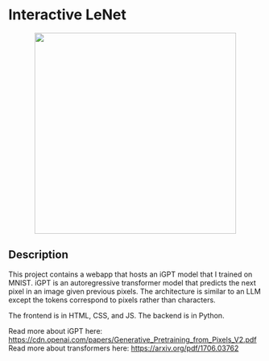 # Interactive LeNet
<p align="center">
  <img src="https://github.com/earnesdm/iGPT-MNIST-Style_Digit_Generator/blob/main/img/iGPT_samples.png?raw=true"
width="400"
/>
</p>

## Description
This project contains a webapp that hosts an iGPT model that I trained on MNIST. iGPT is an autoregressive transformer model that predicts the next pixel in an image given previous pixels. The architecture is similar to an LLM except the tokens correspond to pixels rather than characters.

The frontend is in HTML, CSS, and JS. The backend is in Python.

Read more about iGPT here: https://cdn.openai.com/papers/Generative_Pretraining_from_Pixels_V2.pdf
Read more about transformers here: https://arxiv.org/pdf/1706.03762
